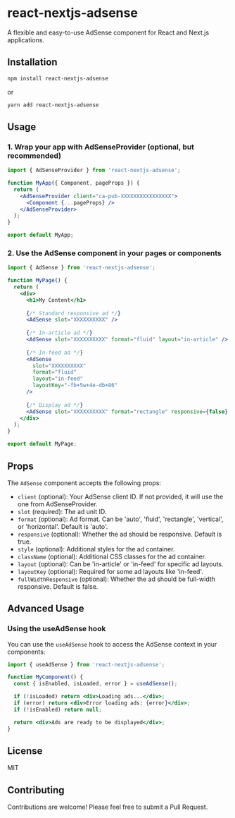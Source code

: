 # react-nextjs-adsense

A flexible and easy-to-use AdSense component for React and Next.js applications.

## Installation

```bash
npm install react-nextjs-adsense
```

or

```bash
yarn add react-nextjs-adsense
```

## Usage

### 1. Wrap your app with AdSenseProvider (optional, but recommended)

```jsx
import { AdSenseProvider } from 'react-nextjs-adsense';

function MyApp({ Component, pageProps }) {
  return (
    <AdSenseProvider client="ca-pub-XXXXXXXXXXXXXXXX">
      <Component {...pageProps} />
    </AdSenseProvider>
  );
}

export default MyApp;
```

### 2. Use the AdSense component in your pages or components

```jsx
import { AdSense } from 'react-nextjs-adsense';

function MyPage() {
  return (
    <div>
      <h1>My Content</h1>
      
      {/* Standard responsive ad */}
      <AdSense slot="XXXXXXXXXX" />
      
      {/* In-article ad */}
      <AdSense slot="XXXXXXXXXX" format="fluid" layout="in-article" />
      
      {/* In-feed ad */}
      <AdSense 
        slot="XXXXXXXXXX" 
        format="fluid" 
        layout="in-feed" 
        layoutKey="-fb+5w+4e-db+86"
      />
      
      {/* Display ad */}
      <AdSense slot="XXXXXXXXXX" format="rectangle" responsive={false} />
    </div>
  );
}

export default MyPage;
```

## Props

The `AdSense` component accepts the following props:

- `client` (optional): Your AdSense client ID. If not provided, it will use the one from AdSenseProvider.
- `slot` (required): The ad unit ID.
- `format` (optional): Ad format. Can be 'auto', 'fluid', 'rectangle', 'vertical', or 'horizontal'. Default is 'auto'.
- `responsive` (optional): Whether the ad should be responsive. Default is true.
- `style` (optional): Additional styles for the ad container.
- `className` (optional): Additional CSS classes for the ad container.
- `layout` (optional): Can be 'in-article' or 'in-feed' for specific ad layouts.
- `layoutKey` (optional): Required for some ad layouts like 'in-feed'.
- `fullWidthResponsive` (optional): Whether the ad should be full-width responsive. Default is false.

## Advanced Usage

### Using the useAdSense hook

You can use the `useAdSense` hook to access the AdSense context in your components:

```jsx
import { useAdSense } from 'react-nextjs-adsense';

function MyComponent() {
  const { isEnabled, isLoaded, error } = useAdSense();

  if (!isLoaded) return <div>Loading ads...</div>;
  if (error) return <div>Error loading ads: {error}</div>;
  if (!isEnabled) return null;

  return <div>Ads are ready to be displayed</div>;
}
```

## License

MIT

## Contributing

Contributions are welcome! Please feel free to submit a Pull Request.